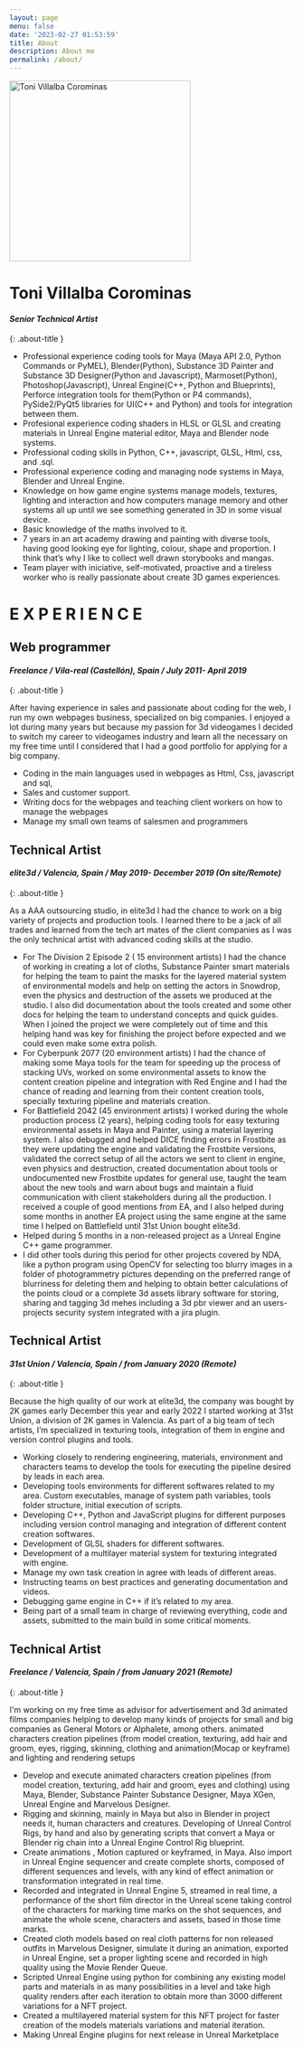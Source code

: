 ```yaml
---
layout: page
menu: false
date: '2023-02-27 01:53:59'
title: About
description: About me
permalink: /about/
---
```


<img class="img-rounded" src="https://tvillalbac.github.io/blog/assets/img/profile.jpg" alt="Toni Villalba Corominas" width="320">

# Toni Villalba Corominas

#### *Senior Technical Artist*
{: .about-title }

- Professional experience coding tools for Maya (Maya API 2.0, Python Commands or PyMEL), Blender(Python), Substance 3D Painter and Substance 3D Designer(Python and Javascript), Marmoset(Python), Photoshop(Javascript), Unreal Engine(C++, Python and Blueprints), Perforce integration tools for them(Python or P4 commands), PySide2/PyQt5 libraries for UI(C++ and Python) and tools for integration between them.  
- Profesional experience coding shaders in HLSL or GLSL and creating materials in Unreal Engine material editor, Maya and Blender node systems.  
- Professional coding skills in Python, C++, javascript, GLSL, Html, css, and .sql.  
- Professional experience coding and managing node systems in Maya, Blender and Unreal Engine.  
- Knowledge on how game engine systems manage models, textures, lighting and interaction and how computers manage memory and other systems all up until we see something generated in 3D in some visual device.  
- Basic knowledge of the maths involved to it.  
- 7 years in an art academy drawing and painting with diverse tools, having good looking eye for lighting, colour, shape and proportion. I think that’s why I like to collect well drawn storybooks and mangas.  
- Team player with iniciative, self-motivated, proactive and a tireless worker who is really passionate about create 3D games experiences.

# E X P E R I E N C E

## Web programmer

#### *Freelance / Vila-real (Castellón), Spain / July 2011- April 2019*
{: .about-title }

After having experience in sales and passionate about coding for the web, I run my own webpages business, specialized on big companies. I enjoyed a lot during many years but because my passion for 3d videogames I decided to switch my career to videogames industry and learn all the necessary on my free time until I considered that I had a good portfolio for applying for a big company.  
- Coding in the main languages used in webpages as Html, Css, javascript and 
sql,
- Sales and customer support.
- Writing docs for the webpages and teaching client workers on how to 
manage the webpages
- Manage my small own teams of salesmen and programmers  

## Technical Artist

#### *elite3d / Valencia, Spain / May 2019- December 2019 (On site/Remote)*
{: .about-title }

As a AAA outsourcing studio, in elite3d I had the chance to work on a big variety of 
projects and production tools. I learned there to be a jack of all trades and learned from 
the tech art mates of the client companies as I was the only technical artist with 
advanced coding skills at the studio.
- For The Division 2 Episode 2 ( 15 environment artists) I had the chance of 
working in creating a lot of cloths, Substance Painter smart materials for 
helping the team to paint the masks for the layered material system of 
environmental models and help on setting the actors in Snowdrop, even the 
physics and destruction of the assets we produced at the studio. I also did 
documentation about the tools created and some other docs for helping the 
team to understand concepts and quick guides. When I joined the project 
we were completely out of time and this helping hand was key for finishing 
the project before expected and we could even make some extra polish.
- For Cyberpunk 2077 (20 environment artists) I had the chance of making 
some Maya tools for the team for speeding up the process of stacking UVs, 
worked on some environmental assets to know the content creation 
pipeline and integration with Red Engine and I had the chance of reading 
and learning from their content creation tools, specially texturing pipeline 
and materials creation.
- For Battlefield 2042 (45 environment artists) I worked during the whole 
production process (2 years), helping coding tools for easy texturing 
environmental assets in Maya and Painter, using a material layering system. 
I also debugged and helped DICE finding errors in Frostbite as they were 
updating the engine and validating the Frostbite versions, validated the 
correct setup of all the actors we sent to client in engine, even physics and 
destruction, created documentation about tools or undocumented new 
Frostbite updates for general use, taught the team about the new tools and 
warn about bugs and maintain a fluid communication with client 
stakeholders during all the production. I received a couple of good mentions 
from EA, and I also helped during some months in another EA project using 
the same engine at the same time I helped on Battlefield until 31st Union 
bought elite3d.
- Helped during 5 months in a non-released project as a Unreal Engine C++ 
game programmer.
- I did other tools during this period for other projects covered by NDA, like a 
python program using OpenCV for selecting too blurry images in a folder of 
photogrammetry pictures depending on the preferred range of blurriness 
for deleting them and helping to obtain better calculations of the points 
cloud or a complete 3d assets library software for storing, sharing and 
tagging 3d mehes including a 3d pbr viewer and an users-projects security 
system integrated with a jira plugin.

## Technical Artist

#### *31st Union / Valencia, Spain / from January 2020 (Remote)*
{: .about-title }

Because the high quality of our work at elite3d, the company was bought by 2K games 
early December this year and early 2022 I started working at 31st Union, a division of 
2K games in Valencia. As part of a big team of tech artists, I’m specialized in texturing 
tools, integration of them in engine and version control plugins and tools.
- Working closely to rendering engineering, materials, environment and 
characters teams to develop the tools for executing the pipeline desired by 
leads in each area.
- Developing tools environments for different softwares related to my area. 
Custom executables, manage of system path variables, tools folder 
structure, initial execution of scripts.
- Developing C++, Python and JavaScript plugins for different purposes 
including version control managing and integration of different content 
creation softwares.
- Development of GLSL shaders for different softwares.
- Development of a multilayer material system for texturing integrated with 
engine.
- Manage my own task creation in agree with leads of different areas.
- Instructing teams on best practices and generating documentation and 
videos.
- Debugging game engine in C++ if it’s related to my area.
- Being part of a small team in charge of reviewing everything, code and 
assets, submitted to the main build in some critical moments.

## Technical Artist

#### *Freelance / Valencia, Spain / from January 2021 (Remote)*
{: .about-title }

I'm working on my free time as advisor for advertisement and 3d animated films
companies helping to develop many kinds of projects for small and big companies as 
General Motors or Alphalete, among others.
animated characters creation pipelines (from model creation, texturing, add hair and 
groom, eyes, rigging, skinning, clothing and animation(Mocap or keyframe) and 
lighting and rendering setups
- Develop and execute animated characters creation pipelines (from model 
creation, texturing, add hair and groom, eyes and clothing) using Maya, 
Blender, Substance Painter Substance Designer, Maya XGen, Unreal Engine 
and Marvelous Designer.
- Rigging and skinning, mainly in Maya but also in Blender in project needs it, 
human characters and creatures. Developing of Unreal Control Rigs, by
hand and also by generating scripts that convert a Maya or Blender rig chain 
into a Unreal Engine Control Rig blueprint. 
- Create animations , Motion captured or keyframed, in Maya. Also import in 
Unreal Engine sequencer and create complete shorts, composed of 
different sequences and levels, with any kind of effect animation or 
transformation integrated in real time.
- Recorded and integrated in Unreal Engine 5, streamed in real time, a 
performance of the short film director in the Unreal scene taking control of 
the characters for marking time marks on the shot sequences, and animate 
the whole scene, characters and assets, based in those time marks.
- Created cloth models based on real cloth patterns for non released outfits in 
Marvelous Designer, simulate it during an animation, exported in Unreal 
Engine, set a proper lighting scene and recorded in high quality using the 
Movie Render Queue.
- Scripted Unreal Engine using python for combining any existing model 
parts and materials in as many possibilities in a level and take high quality 
renders after each iteration to obtain more than 3000 different variations 
for a NFT project.
- Created a multilayered material system for this NFT project for faster 
creation of the models materials variations and material iteration.
- Making Unreal Engine plugins for next release in Unreal Marketplace
